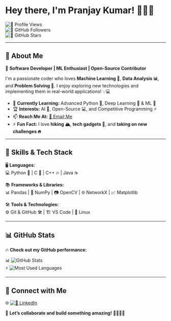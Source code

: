 # Hey there, I'm **Pranjay Kumar!** 👋😃💡  

![👀 Profile Views](https://komarev.com/ghpvc/?username=pranjaykumar926&color=blue)  
![🚀 GitHub Followers](https://img.shields.io/github/followers/pranjaykumar926?style=social)  
![🌟 GitHub Stars](https://img.shields.io/github/stars/pranjaykumar926?style=social)  

---

## 🚀 About Me  

🎯 **Software Developer | ML Enthusiast | Open-Source Contributor**  

I'm a passionate coder who loves **Machine Learning 🤖**, **Data Analysis 📊**, and **Problem Solving 🧠**. I enjoy exploring new technologies and implementing them in real-world applications! 💡💻  

- 🌱 **Currently Learning:** Advanced Python 🐍, Deep Learning 🧠 & ML 🤖  
- 🏆 **Interests:** AI 🚀, Open-Source 💻, and Competitive Programming ⚡  
- 📫 **Reach Me At:** [📧 Email Me](mailto:pranjaykumar926@gmail.com)  
- ⚡ **Fun Fact:** I love **hiking 🏔️**, **tech gadgets 🤖**, and **taking on new challenges 🔥**  

---

## 🚀 Skills & Tech Stack  

🖥️ **Languages:**  
💻 Python 🐍 | C 🚀 | C++ 🔥 | Java ☕  

📚 **Frameworks & Libraries:**  
📊 Pandas | 🔢 NumPy | 📷 OpenCV | 🌐 NetworkX | 📈 Matplotlib  

🛠️ **Tools & Technologies:**  
⚙️ Git & GitHub 🛠️ | 🏗️ VS Code | 🐧 Linux  

---

## 📊 GitHub Stats  

🔥 **Check out my GitHub performance:**  

📊 ![GitHub Stats](https://github-readme-stats.vercel.app/api?username=pranjaykumar926&show_icons=true&theme=radical)  
⚡ ![Most Used Languages](https://github-readme-stats.vercel.app/api/top-langs/?username=pranjaykumar926&layout=compact&theme=radical)  

---

## 🤝 Connect with Me  

🌐 [![💼 LinkedIn](https://img.shields.io/badge/LinkedIn-Connect-blue?logo=linkedin)](https://www.linkedin.com/in/pranjay-kumar-991033314/)  

💬 **Let’s collaborate and build something amazing!** 🚀✨🔥💡
